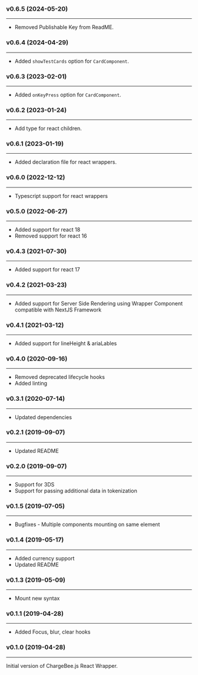 ### v0.6.5 (2024-05-20)
* * *
* Removed Publishable Key from ReadME.

### v0.6.4 (2024-04-29)
* * *
* Added `showTestCards` option for `CardComponent`.

### v0.6.3 (2023-02-01)
* * *
* Added `onKeyPress` option for `CardComponent`.

### v0.6.2 (2023-01-24)
* * *
* Add type for react children.

### v0.6.1 (2023-01-19)
* * *
* Added declaration file for react wrappers.

### v0.6.0 (2022-12-12)
* * *
* Typescript support for react wrappers

### v0.5.0 (2022-06-27)
* * *
* Added support for react 18
* Removed support for react 16

### v0.4.3 (2021-07-30)
* * *
* Added support for react 17

### v0.4.2 (2021-03-23)
* * *
* Added support for Server Side Rendering using Wrapper Component compatible with NextJS Framework

### v0.4.1 (2021-03-12)
* * *
* Added support for lineHeight & ariaLables

### v0.4.0 (2020-09-16)
* * *
* Removed deprecated lifecycle hooks
* Added linting

### v0.3.1 (2020-07-14)
* * *
* Updated dependencies

### v0.2.1 (2019-09-07)
* * *
* Updated README

### v0.2.0 (2019-09-07)
* * *
* Support for 3DS
* Support for passing additional data in tokenization

### v0.1.5 (2019-07-05)
* * *
* Bugfixes - Multiple components mounting on same element

### v0.1.4 (2019-05-17)
* * *
* Added currency support
* Updated README

### v0.1.3 (2019-05-09)
* * *
* Mount new syntax

### v0.1.1  (2019-04-28)
* * *
* Added Focus, blur, clear hooks

### v0.1.0  (2019-04-28)
* * *
Initial version of ChargeBee.js React Wrapper.

